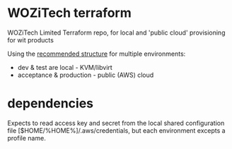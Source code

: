 # WOZiTech terraform
WOZiTech Limited Terraform repo, for local and 'public cloud' provisioning for wit products

Using the [recommended structure](https://www.terraform.io/docs/enterprise/workspaces/repo-structure.html) for multiple environments:
* dev & test are local - KVM/libvirt
* acceptance & production - public (AWS) cloud

# dependencies
Expects to read access key and secret from the local shared configuration file [$HOME/%HOME%]/.aws/credentials, but each environment excepts a profile name.